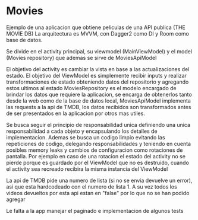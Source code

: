 # Movies


Ejemplo de una aplicacion que obtiene peliculas de una API publica (THE MOVIE DB)
La arquitectura es MVVM, con Dagger2 como DI y Room como base de datos.

Se divide en el activity principal, su viewmodel (MainViewModel) y el model (Movies repository) que ademas se sirve de MoviesApiModel

El objetivo del activity es cambiar la vista en base a las actualizaciones del estado.
El objetivo del ViewModel es simplemente recibir inputs y realizar transformaciones de estado obteniendo datos del repositorio y agregando estos ultimos al estado
MoviesRepository es el modelo encargado de brindar los datos que requiere la aplicacion, se encarga de obtenerlos tanto desde la web como de la base de datos local,
MoviesApiModel implementa las requests a la api de TMDB, los datos recibidos son transformados antes de ser presentados en la aplicacion por otros mas utiles.

Se busca seguir el principio de responsabilidad unica definiendo una unica responsabilidad a cada objeto y encapsulando los detalles de implementacion.
Ademas se busca un codigo limpio evitando las repeticiones de codigo, delegando  responsabilidades y teniendo en cuenta posibles memory leaks y cambios de configuracion como rotaciones de pantalla. Por ejemplo en caso de una rotacion el estado del activity no se pierde porque es guardado por el ViewModel que no es destruido, cuando el activity sea recreado recibira la misma instancia del ViewModel

La api de TMDB pide una numero de lista (si no se envia devuelve un error), asi que esta hardcodeado con el numero de lista 1. A su vez todos los videos devueltos por esta api estan en "false" por lo que no se han podido agregar

Le falta a la app manejar el paginado e implementacion de algunos tests
